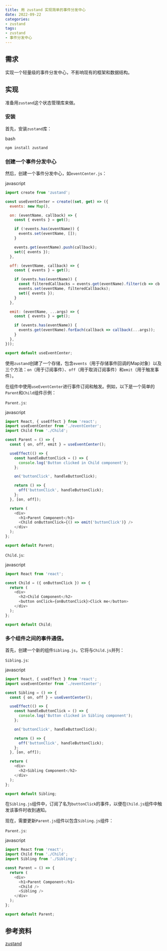 ```yaml
---
title: 用 zustand 实现简单的事件分发中心
date: 2022-09-22
categories:
- zustand
tags:
- zustand
- 事件分发中心
---
```




## 需求

实现一个轻量级的事件分发中心，不影响现有的框架和数据结构。



## 实现

准备用`zustand`这个状态管理库来做。



### 安装

首先，安装`zustand`库：

bash

```bash
npm install zustand
```



### 创建一个事件分发中心

然后，创建一个事件分发中心，如`eventCenter.js`：

javascript

```javascript
import create from 'zustand';

const useEventCenter = create((set, get) => ({
  events: new Map(),

  on: (eventName, callback) => {
    const { events } = get();

    if (!events.has(eventName)) {
      events.set(eventName, []);
    }

    events.get(eventName).push(callback);
    set({ events });
  },

  off: (eventName, callback) => {
    const { events } = get();

    if (events.has(eventName)) {
      const filteredCallbacks = events.get(eventName).filter(cb => cb !== callback);
      events.set(eventName, filteredCallbacks);
      set({ events });
    }
  },

  emit: (eventName, ...args) => {
    const { events } = get();

    if (events.has(eventName)) {
      events.get(eventName).forEach(callback => callback(...args));
    }
  },
}));

export default useEventCenter;
```

使用`zustand`创建了一个存储，包含`events`（用于存储事件回调的Map对象）以及三个方法：`on`（用于订阅事件）、`off`（用于取消订阅事件）和`emit`（用于触发事件）。

在组件中使用`useEventCenter`进行事件订阅和触发。例如，以下是一个简单的`Parent`和`Child`组件示例：

`Parent.js`:

javascript

```javascript
import React, { useEffect } from 'react';
import useEventCenter from './eventCenter';
import Child from './Child';

const Parent = () => {
  const { on, off, emit } = useEventCenter();

  useEffect(() => {
    const handleButtonClick = () => {
      console.log('Button clicked in Child component');
    };

    on('buttonClick', handleButtonClick);

    return () => {
      off('buttonClick', handleButtonClick);
    };
  }, [on, off]);

  return (
    <div>
      <h1>Parent Component</h1>
      <Child onButtonClick={() => emit('buttonClick')} />
    </div>
  );
};

export default Parent;
```

`Child.js`:

javascript

```javascript
import React from 'react';

const Child = ({ onButtonClick }) => {
  return (
    <div>
      <h2>Child Component</h2>
      <button onClick={onButtonClick}>Click me</button>
    </div>
  );
};

export default Child;
```



### 多个组件之间的事件通信。

首先，创建一个新的组件`Sibling.js`，它将与`Child.js`并列：

`Sibling.js`:

javascript

```javascript
import React, { useEffect } from 'react';
import useEventCenter from './eventCenter';

const Sibling = () => {
  const { on, off } = useEventCenter();

  useEffect(() => {
    const handleButtonClick = () => {
      console.log('Button clicked in Sibling component');
    };

    on('buttonClick', handleButtonClick);

    return () => {
      off('buttonClick', handleButtonClick);
    };
  }, [on, off]);

  return (
    <div>
      <h2>Sibling Component</h2>
    </div>
  );
};

export default Sibling;
```

在`Sibling.js`组件中，订阅了名为`buttonClick`的事件，以便在`Child.js`组件中触发该事件时收到通知。

现在，需要更新`Parent.js`组件以包含`Sibling.js`组件：

`Parent.js`:

javascript

```javascript
import React from 'react';
import Child from './Child';
import Sibling from './Sibling';

const Parent = () => {
  return (
    <div>
      <h1>Parent Component</h1>
      <Child />
      <Sibling />
    </div>
  );
};

export default Parent;
```



## 参考资料

[zustand](https://github.com/pmndrs/zustand)

